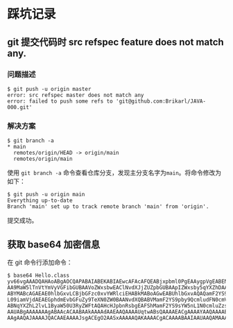 # 踩坑记录

## git 提交代码时 src refspec feature does not match any.

### 问题描述

```shell
$ git push -u origin master
error: src refspec master does not match any
error: failed to push some refs to 'git@github.com:Brikarl/JAVA-000.git'
```

### 解决方案

```shell
$ git branch -a
* main
  remotes/origin/HEAD -> origin/main
  remotes/origin/main
```

使用 `git branch -a` 命令查看仓库分支，发现主分支名字为`main`。将命令修改为如下：

```shell
$ git push -u origin main
Everything up-to-date
Branch 'main' set up to track remote branch 'main' from 'origin'.
```

提交成功。

## 获取 base64 加密信息

在 git 命令行添加命令：

```shell
$ base64 Hello.class
yv66vgAAADQAHAoABgAOCQAPABAIABEKABIAEwcAFAcAFQEABjxpbml0PgEAAygpVgEABENvZGUB
AA9MaW5lTnVtYmVyVGFibGUBAAVoZWxsbwEAClNvdXJjZUZpbGUBAApIZWxsby5qYXZhDAAHAAgH
ABYMABcAGAEAE0hlbGxvLCBjbGFzc0xvYWRlciEHABkMABoAGwEABUhlbGxvAQAQamF2YS9sYW5n
L09iamVjdAEAEGphdmEvbGFuZy9TeXN0ZW0BAANvdXQBABVMamF2YS9pby9QcmludFN0cmVhbTsB
ABNqYXZhL2lvL1ByaW50U3RyZWFtAQAHcHJpbnRsbgEAFShMamF2YS9sYW5nL1N0cmluZzspVgAh
AAUABgAAAAAAAgABAAcACAABAAkAAAAdAAEAAQAAAAUqtwABsQAAAAEACgAAAAYAAQAAAAEAAQAL
AAgAAQAJAAAAJQACAAEAAAAJsgACEgO2AASxAAAAAQAKAAAACgACAAAABAAIAAUAAQAMAAAAAgAN
```

